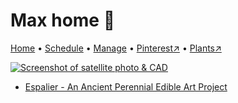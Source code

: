 # Max home 📝

[Home](https://grwd.uk/max/) • [Schedule](https://grwd.uk/max/schedule) • [Manage](https://grwd.uk/max/manage) • [Pinterest↗](https://pinterest.co.uk/NatureWorksGarden/max) • [Plants↗](https://bit.ly/max-plants)

[![Screenshot of satellite photo & CAD](https://res.cloudinary.com/growdigital/image/upload/w_320/v1677774794/max/cad-screenshot-230224.jpg)](https://res.cloudinary.com/growdigital/image/upload/v1677774794/max/cad-screenshot-230224.jpg)


* [Espalier - An Ancient Perennial Edible Art Project](https://thepolycultureproject.substack.com/p/espalier-an-ancient-perennial-edible)
